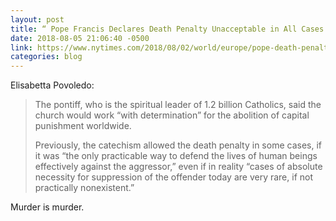 ```yaml
---
layout: post
title: “ Pope Francis Declares Death Penalty Unacceptable in All Cases ”
date: 2018-08-05 21:06:40 -0500
link: https://www.nytimes.com/2018/08/02/world/europe/pope-death-penalty.html
categories: blog
---
```


Elisabetta Povoledo:

> The pontiff, who is the spiritual leader of 1.2 billion Catholics, said the church would work “with determination” for the abolition of capital punishment worldwide.
> 
> Previously, the catechism allowed the death penalty in some cases, if it was “the only practicable way to defend the lives of human beings effectively against the aggressor,” even if in reality “cases of absolute necessity for suppression of the offender today are very rare, if not practically nonexistent.”

Murder is murder. 